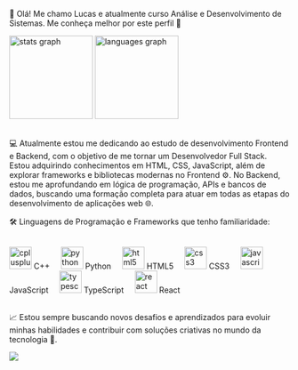 <p align="left">👋 Olá! Me chamo Lucas e atualmente curso Análise e Desenvolvimento de Sistemas. Me conheça melhor por este perfil 🚀</p>
<div align="left"> <img src="https://github-readme-stats.vercel.app/api?username=OHenriqueDev&hide_title=false&hide_rank=false&show_icons=true&include_all_commits=true&count_private=true&disable_animations=false&theme=dracula&locale=en&hide_border=false&order=1" height="150" alt="stats graph" /> <img src="https://github-readme-stats.vercel.app/api/top-langs?username=OHenriqueDev&locale=en&hide_title=false&layout=compact&card_width=320&langs_count=5&theme=dracula&hide_border=false&order=2" height="150" alt="languages graph" /> </div>
<br>
<p align="left">💻 Atualmente estou me dedicando ao estudo de desenvolvimento Frontend e Backend, com o objetivo de me tornar um Desenvolvedor Full Stack. Estou adquirindo conhecimentos em HTML, CSS, JavaScript, além de explorar frameworks e bibliotecas modernas no Frontend ⚙️. No Backend, estou me aprofundando em lógica de programação, APIs e bancos de dados, buscando uma formação completa para atuar em todas as etapas do desenvolvimento de aplicações web 🌐.</p>
<p align="left">🛠️ Linguagens de Programação e Frameworks que tenho familiaridade:</p>
<br>
<div align="left"> <img src="https://cdn.jsdelivr.net/gh/devicons/devicon/icons/cplusplus/cplusplus-original.svg" height="40" alt="cplusplus logo" /> C++ <img width="12" /> <img src="https://cdn.jsdelivr.net/gh/devicons/devicon/icons/python/python-original.svg" height="40" alt="python logo" /> Python <img width="12" /> <img src="https://cdn.jsdelivr.net/gh/devicons/devicon/icons/html5/html5-original.svg" height="40" alt="html5 logo" /> HTML5 <img width="12" /> <img src="https://cdn.jsdelivr.net/gh/devicons/devicon/icons/css3/css3-original.svg" height="40" alt="css3 logo" /> CSS3 <img width="12" /> <img src="https://cdn.jsdelivr.net/gh/devicons/devicon/icons/javascript/javascript-original.svg" height="40" alt="javascript logo" /> JavaScript <img width="12" /> <img src="https://cdn.jsdelivr.net/gh/devicons/devicon/icons/typescript/typescript-original.svg" height="40" alt="typescript logo" /> TypeScript <img width="12" /> <img src="https://cdn.jsdelivr.net/gh/devicons/devicon/icons/react/react-original.svg" height="40" alt="react logo" /> React </div>
<br>
<p align="left">📈 Estou sempre buscando novos desafios e aprendizados para evoluir minhas habilidades e contribuir com soluções criativas no mundo da tecnologia 🚀.</p>
<div align="left"> <img src="https://profile-counter.glitch.me/OHenriqueDev/count.svg?" /> </div>
